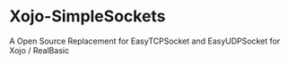 Xojo-SimpleSockets
==================

A Open Source Replacement for EasyTCPSocket and EasyUDPSocket for Xojo / RealBasic
